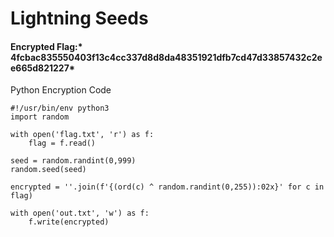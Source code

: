 # Lightning Seeds
#### Encrypted Flag:* 4fcbac835550403f13c4cc337d8d8da48351921dfb7cd47d33857432c2ee665d821227*

Python Encryption Code
~~~
#!/usr/bin/env python3
import random

with open('flag.txt', 'r') as f:
    flag = f.read()

seed = random.randint(0,999)
random.seed(seed)

encrypted = ''.join(f'{(ord(c) ^ random.randint(0,255)):02x}' for c in flag)

with open('out.txt', 'w') as f:
    f.write(encrypted)
~~~


